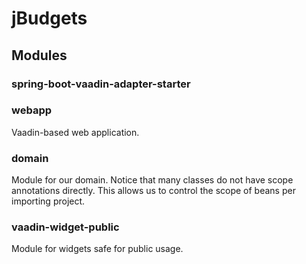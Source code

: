 # jBudgets

## Modules

### spring-boot-vaadin-adapter-starter

### webapp
Vaadin-based web application.

### domain
Module for our domain. Notice that many classes do not have scope annotations directly. This allows us to control the scope of beans per importing project.

### vaadin-widget-public
Module for widgets safe for public usage.